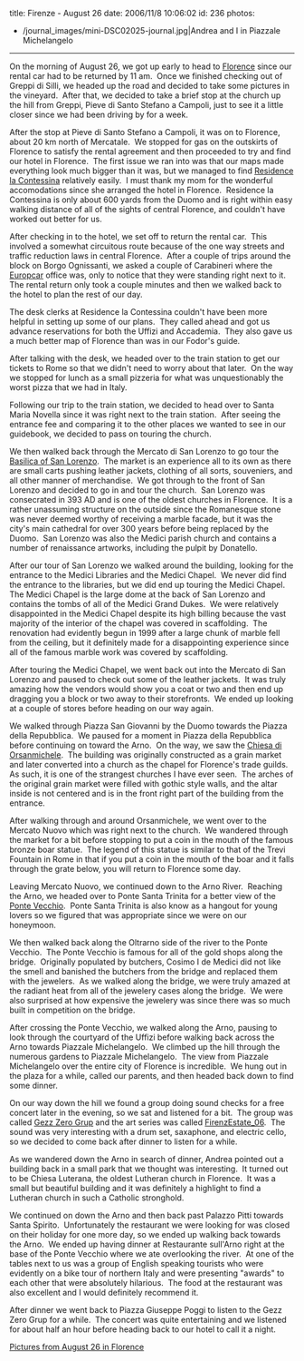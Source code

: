 title: Firenze - August 26
date: 2006/11/8 10:06:02
id: 236
photos:
- /journal_images/mini-DSC02025-journal.jpg|Andrea and I in Piazzale Michelangelo
---
On the morning of August 26, we got up early to head to [Florence](http://en.wikipedia.org/wiki/Florence) since our rental car had to be returned by 11 am.  Once we finished checking out of Greppi di Silli, we headed up the road and decided to take some pictures in the vineyard.  After that, we decided to take a brief stop at the church up the hill from Greppi, Pieve di Santo Stefano a Campoli, just to see it a little closer since we had been driving by for a week. 

After the stop at Pieve di Santo Stefano a Campoli, it was on to Florence, about 20 km north of Mercatale.  We stopped for gas on the outskirts of Florence to satisfy the rental agreement and then proceeded to try and find our hotel in Florence.  The first issue we ran into was that our maps made everything look much bigger than it was, but we managed to find [Residence la Contessina](http://www.lacontessina.it/) relatively easily.  I must thank my mom for the wonderful accomodations since she arranged the hotel in Florence.  Residence la Contessina is only about 600 yards from the Duomo and is right within easy walking distance of all of the sights of central Florence, and couldn't have worked out better for us.

After checking in to the hotel, we set off to return the rental car.  This involved a somewhat circuitous route because of the one way streets and traffic reduction laws in central Florence.  After a couple of trips around the block on Borgo Ognissanti, we asked a couple of Carabineri where the [Europcar](http://www.europcar.com/) office was, only to notice that they were standing right next to it.  The rental return only took a couple minutes and then we walked back to the hotel to plan the rest of our day.

The desk clerks at Residence la Contessina couldn't have been more helpful in setting up some of our plans.  They called ahead and got us advance reservations for both the Uffizi and Accademia.  They also gave us a much better map of Florence than was in our Fodor's guide.

After talking with the desk, we headed over to the train station to get our tickets to Rome so that we didn't need to worry about that later.  On the way we stopped for lunch as a small pizzeria for what was unquestionably the worst pizza that we had in Italy.

Following our trip to the train station, we decided to head over to Santa Maria Novella since it was right next to the train station.  After seeing the entrance fee and comparing it to the other places we wanted to see in our guidebook, we decided to pass on touring the church.

We then walked back through the Mercato di San Lorenzo to go tour the [Basilica of San Lorenzo](http://en.wikipedia.org/wiki/Basilica_di_San_Lorenzo_di_Firenze).  The market is an experience all to its own as there are small carts pushing leather jackets, clothing of all sorts, souveniers, and all other manner of merchandise.  We got through to the front of San Lorenzo and decided to go in and tour the church.  San Lorenzo was consecrated in 393 AD and is one of the oldest churches in Florence.  It is a rather unassuming structure on the outside since the Romanesque stone was never deemed worthy of receiving a marble facade, but it was the city's main cathedral for over 300 years before being replaced by the Duomo.  San Lorenzo was also the Medici parish church and contains a number of renaissance artworks, including the pulpit by Donatello.

After our tour of San Lorenzo we walked around the building, looking for the entrance to the Medici Libraries and the Medici Chapel.  We never did find the entrance to the libraries, but we did end up touring the Medici Chapel.  The Medici Chapel is the large dome at the back of San Lorenzo and contains the tombs of all of the Medici Grand Dukes.  We were relatively disappointed in the Medici Chapel despite its high billing because the vast majority of the interior of the chapel was covered in scaffolding.  The renovation had evidently begun in 1999 after a large chunk of marble fell from the ceiling, but it definitely made for a disappointing experience since all of the famous marble work was covered by scaffolding.

After touring the Medici Chapel, we went back out into the Mercato di San Lorenzo and paused to check out some of the leather jackets.  It was truly amazing how the vendors would show you a coat or two and then end up dragging you a block or two away to their storefronts.  We ended up looking at a couple of stores before heading on our way again.

We walked through Piazza San Giovanni by the Duomo towards the Piazza della Repubblica.  We paused for a moment in Piazza della Repubblica before continuing on toward the Arno.  On the way, we saw the [Chiesa di Orsanmichele](http://en.wikipedia.org/wiki/Orsanmichele).  The building was originally constructed as a grain market and later converted into a church as the chapel for Florence's trade guilds.  As such, it is one of the strangest churches I have ever seen.  The arches of the original grain market were filled with gothic style walls, and the altar inside is not centered and is in the front right part of the building from the entrance. 

After walking through and around Orsanmichele, we went over to the Mercato Nuovo which was right next to the church.  We wandered through the market for a bit before stopping to put a coin in the mouth of the famous bronze boar statue.  The legend of this statue is similar to that of the Trevi Fountain in Rome in that if you put a coin in the mouth of the boar and it falls through the grate below, you will return to Florence some day.

Leaving Mercato Nuovo, we continued down to the Arno River.  Reaching the Arno, we headed over to Ponte Santa Trinita for a better view of the [Ponte Vecchio](http://en.wikipedia.org/wiki/Ponte_Vecchio).  Ponte Santa Trinita is also know as a hangout for young lovers so we figured that was appropriate since we were on our honeymoon. 

We then walked back along the Oltrarno side of the river to the Ponte Vecchio.  The Ponte Vecchio is famous for all of the gold shops along the bridge.  Originally populated by butchers, Cosimo I de Medici did not like the smell and banished the butchers from the bridge and replaced them with the jewelers.  As we walked along the bridge, we were truly amazed at the radiant heat from all of the jewelery cases along the bridge.  We were also surprised at how expensive the jewelery was since there was so much built in competition on the bridge. 

After crossing the Ponte Vecchio, we walked along the Arno, pausing to look through the courtyard of the Uffizi before walking back across the Arno towards Piazzale Michelangelo.  We climbed up the hill through the numerous gardens to Piazzale Michelangelo.  The view from Piazzale Michelangelo over the entire city of Florence is incredible.  We hung out in the plaza for a while, called our parents, and then headed back down to find some dinner. 

On our way down the hill we found a group doing sound checks for a free concert later in the evening, so we sat and listened for a bit.  The group was called [Gezz Zero Grup](http://www.scanner.it/gezz/) and the art series was called [FirenzEstate_06](http://www.firenzestate.com/).  The sound was very interesting with a drum set, saxaphone, and electric cello, so we decided to come back after dinner to listen for a while.

As we wandered down the Arno in search of dinner, Andrea pointed out a building back in a small park that we thought was interesting.  It turned out to be Chiesa Luterana, the oldest Lutheran church in Florence.  It was a small but beautiful building and it was definitely a highlight to find a Lutheran church in such a Catholic stronghold. 

We continued on down the Arno and then back past Palazzo Pitti towards Santa Spirito.  Unfortunately the restaurant we were looking for was closed on their holiday for one more day, so we ended up walking back towards the Arno.  We ended up having dinner at Restaurante sull'Arno right at the base of the Ponte Vecchio where we ate overlooking the river.  At one of the tables next to us was a group of English speaking tourists who were evidently on a bike tour of northern Italy and were presenting "awards" to each other that were absolutely hilarious.  The food at the restaurant was also excellent and I would definitely recommend it.

After dinner we went back to Piazza Giuseppe Poggi to listen to the Gezz Zero Grup for a while.  The concert was quite entertaining and we listened for about half an hour before heading back to our hotel to call it a night.

[Pictures from August 26 in Florence](PhotoAlbum.aspx?ID=ITALY2006-DAY7)